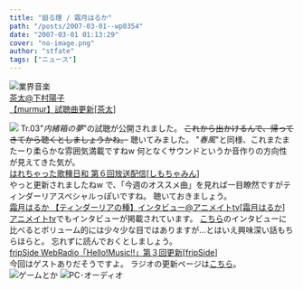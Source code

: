 ```yaml
---
title: "廻る理 / 霜月はるか"
path: "/posts/2007-03-01--wp0354"
date: "2007-03-01 01:13:29"
cover: "no-image.png"
author: "stfate"
tags: ["ニュース"]
---
```


<style type="text/css">
<!--
p {white-space: pre-wrap};
-->
</style>

<span class="category"><img src="http://stfate.net/img/category1.jpg" alt="業界音楽"></span>
<a class="topics" href="http://www.team-e.co.jp/murmur/index.html" target="_blank">茶太@下村陽子 【murmur】試聴曲更新</a><span class="junre">[<a href="http://chata.moo.jp/" target="_blank">茶太</a>]</span>
<div class="news"><a href="http://www.team-e.co.jp/murmur/index.html" target="_blank"><img src="http://www.team-e.co.jp/murmur/bana.jpg"></a>
Tr.03"<em>内緒箱の夢</em>"の試聴が公開されました。
<del>これから出かけるんで、帰ってきてから聴くとしましょうかね。</del>
聴いてみました。
"<em>春風</em>"と同様、これまたまたーり柔らかな雰囲気満載ですねw
何となくサウンドというか音作りの方向性が見えてきた気が。</div>
<a class="topics" href="http://www.cho-animelo.com/ja/show_page_normal.do?page=hare" target="_blank">はれちゃった歌種日和 第６回放送配信</a><span class="junre">[<a href="http://shimotsukin.com/" target="_blank">しも</a><a href="http://chata.moo.jp/" target="_blank">ちゃ</a><a href="http://www.rekka.jp/" target="_blank">みん</a>]</span>
<div class="news">やっと更新されましたねw
で、「今週のオススメ曲」を見れば一目瞭然ですがティンダーリアスペシャルっぽいですね。
聴いておきましょう。</div>
<a class="topics" href="http://www.animate.tv/news/detail.php?id=atv070301e" target="_blank">霜月はるか 【ティンダーリアの種】インタビュー@アニメイトtv</a><span class="junre">[<a href="http://shimotsukin.com/" target="_blank">霜月はるか</a>]</span>
<div class="news"><a href="http://www.animate.tv/" target="_blank">アニメイトtv</a>でもインタビューが掲載されています。
<a href="http://anime.excite.co.jp/interview/0702shimotsuki01.php" target="_blank">こちら</a>のインタビューに比べるとボリューム的には少々少な目ではありますが…とはいえ興味深い話もちらほらと。
忘れずに読んでおくとしましょう。</div>
<a class="topics" href="http://fripside.net/" target="_blank">fripSide WebRadio「Hello!Music!!」第３回更新</a><span class="junre">[<a href="http://fripside.net/" target="_blank">fripSide</a>]</span>
<div class="news">今回はゲストありだそうですよ。
ラジオの更新ページは<a href="http://fripside.way-nifty.com/blog/" target="_blank">こちら</a>。</div>
<span class="category"><img src="http://stfate.net/img/category2.jpg" alt="ゲームとか"></span>
<span class="category"><img src="http://stfate.net/img/category3.jpg" alt="PC･オーディオ"></span>
